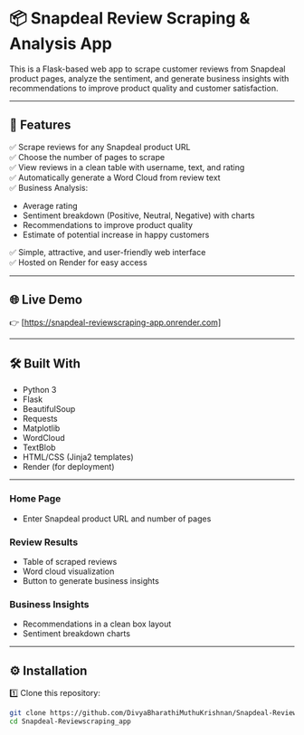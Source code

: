 # 📦 Snapdeal Review Scraping & Analysis App

This is a Flask-based web app to scrape customer reviews from Snapdeal product pages, analyze the sentiment, and generate business insights with recommendations to improve product quality and customer satisfaction.

---

## 🚀 Features

✅ Scrape reviews for any Snapdeal product URL  
✅ Choose the number of pages to scrape  
✅ View reviews in a clean table with username, text, and rating  
✅ Automatically generate a Word Cloud from review text  
✅ Business Analysis:
- Average rating
- Sentiment breakdown (Positive, Neutral, Negative) with charts
- Recommendations to improve product quality
- Estimate of potential increase in happy customers

✅ Simple, attractive, and user-friendly web interface  
✅ Hosted on Render for easy access

---

## 🌐 Live Demo

👉 [https://snapdeal-reviewscraping-app.onrender.com]

---

## 🛠️ Built With

- Python 3
- Flask
- BeautifulSoup
- Requests
- Matplotlib
- WordCloud
- TextBlob
- HTML/CSS (Jinja2 templates)
- Render (for deployment)

---



### Home Page
- Enter Snapdeal product URL and number of pages

### Review Results
- Table of scraped reviews
- Word cloud visualization
- Button to generate business insights

### Business Insights
- Recommendations in a clean box layout
- Sentiment breakdown charts

---

## ⚙️ Installation

1️⃣ Clone this repository:

```bash
git clone https://github.com/DivyaBharathiMuthuKrishnan/Snapdeal-Reviewscraping_app.git
cd Snapdeal-Reviewscraping_app
